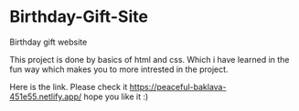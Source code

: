 # Birthday-Gift-Site
Birthday gift website

This project is done by basics of html and css. Which i have learned in the fun way which makes you to more intrested in the project. 

Here is the link. Please check it https://peaceful-baklava-451e55.netlify.app/
hope you like it :)
